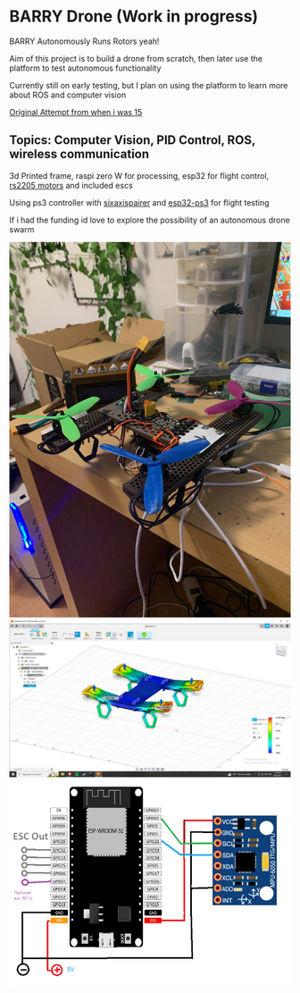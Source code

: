 # BARRY Drone (Work in progress)
BARRY Autonomously Runs Rotors yeah!

Aim of this project is to build a drone from scratch, then later use the platform to test autonomous functionality

Currently still on early testing, but I plan on using the platform to learn more about ROS and computer vision

[Original Attempt from when i was 15](https://github.com/Stargor14/Stone-Drone)

## Topics: Computer Vision, PID Control, ROS, wireless communication

3d Printed frame, raspi zero W for processing, esp32 for flight control, [rs2205 motors](https://www.aliexpress.com/item/1005001270601236.html?spm=a2g0o.order_list.order_list_main.122.6ecf1802ioyX7h) and included escs

Using ps3 controller with [sixaxispairer](https://github.com/user-none/sixaxispairer) and [esp32-ps3](https://github.com/jvpernis/esp32-ps3) for flight testing

If i had the funding id love to explore the possibility of an autonomous drone swarm

![version1.jpg](photos/version1.jpeg)
![StressSimulation3.png](photos/StressSimulation3.png)
![wiring.png](photos/Wiring.png "Wiring")

